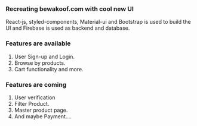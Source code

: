 ### Recreating bewakoof.com with cool new UI

React-js, styled-components, Material-ui and Bootstrap is used to build the UI and Firebase is used as backend and database.



### Features are available 

1. User Sign-up and Login.
2. Browse by products.
3. Cart functionality and more.


### Features are coming

1. User verification
2. Filter Product.
3. Master product page.
4. And maybe Payment.... 
